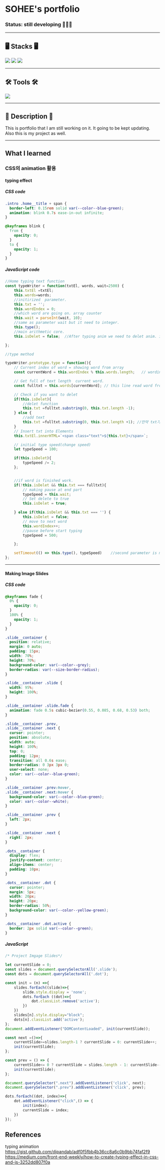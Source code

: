 # SOHEE's portfolio
### Status: still developing 👩🏻‍💻
<hr/>

## 🖥 Stacks 🖥
   <img src="https://img.shields.io/badge/html5-E34F26?style=for-the-badge&logo=html5&logoColor=white"> <img src="https://img.shields.io/badge/css-1572B6?style=for-the-badge&logo=css3&logoColor=white"> <img src="https://img.shields.io/badge/javascript-F7DF1E?style=for-the-badge&logo=javascript&logoColor=black">
<hr/>

## 🛠 Tools 🛠
 <img src="https://img.shields.io/badge/Visual%20Studio%20Code-0078d7.svg?style=for-the-badge&logo=visual-studio-code&logoColor=white"/>
<hr/>

## 📄 Description 📄
This is portfolio that I am still working on it. It going to be kept updating.<br/>
Also this is my project as well. 
<hr/>

## What I learned
### CSS의 animation 활용
#### typing effect

##### CSS code
``` CSS
.intro .home__title + span {
  border-left: 0.15rem solid var(--color--blue-green);
  animation: blink 0.7s ease-in-out infinite;
}

@keyframes blink {
  from {
    opacity: 0;
  }
  to {
    opacity: 1;
  }
}
```

##### JavaScript code
```JavaScript
//Home typing text function
const typeWriter = function(txtEl, words, wait=2500) {
    this.txtEl =txtEl;
    this.words=words;
    //initirized  parameter.
    this.txt = '';
    this.wordIndex = 0;
    //which word are going on. array counter
    this.wait = parseInt(wait, 10);
    //same as parameter wait but it need to integer.
    this.type();
    //main arithmetic core.
    this.isDelet = false;  //After typing anim we need to delet anim. it for that.

};

//type method

typeWriter.prototype.type = function(){
    // Current index of word = showing word from array
    const currentWord = this.wordIndex % this.words.length;   // wordindex is 0 so if using % ans length

    // Get full of text length  current word.
    const fulltxt = this.words[currentWord]; // this line read word from array.

    // Check if you want to delet
    if(this.isDelet){
        //delet function
        this.txt =fulltxt.substring(0, this.txt.length -1);
    } else {
        //add text
        this.txt =fulltxt.substring(0, this.txt.length +1); //만약 txt가 ''; 상태가 아니면 생성
    }
    // Insert txt into Elements
    this.txtEl.innerHTML=`<span class="text">${this.txt}</span>`;

    // initial type speed(change speed)
    let typeSpeed = 100;

    if(this.isDelet){
        typeSpeed /= 2;
    };


    //if word is finished work.
    if(!this.isDelet && this.txt === fulltxt){
        // making pause at end part
        typeSpeed = this.wait;
        // Set delete to true
        this.isDelet = true;

    } else if(this.isDelet && this.txt === '') {
        this.isDelet = false;
        // move to next word
        this.wordIndex++;
        //pause before start typing
        typeSpeed = 500;

    };

    setTimeout(() => this.type(), typeSpeed)    //second parameter is millesecond = typing speed, main goal is each time we show up text
};
```
<hr/>

#### Making Image Slides
##### CSS code
```css
@keyframes fade {
  0% {
    opacity: 0;
  }
  100% {
    opacity: 1;
  }
}

.slide__container {
  position: relative;
  margin: 0 auto;
  padding: 15px;
  width: 70%;
  height: 70%;
  background-color: var(--color--grey);
  border-radius: var(--size-border-radius);
}

.slide__container .slide {
  width: 95%;
  height: 100%;
}

.slide__container .slide.fade {
  animation: fade 0.5s cubic-bezier(0.55, 0.085, 0.68, 0.53) both;
}

.slide__container .prev,
.slide__container .next {
  cursor: pointer;
  position: absolute;
  width: auto;
  height: 100%;
  top: 0;
  padding: 12px;
  transition: all 0.6s ease;
  border-radius: 0 3px 3px 0;
  user-select: none;
  color: var(--color--blue-green);
}

.slide__container .prev:hover,
.slide__container .next:hover {
  background-color: var(--color--blue-green);
  color: var(--color--white);
}

.slide__container .prev {
  left: 2px;
}

.slide__container .next {
  right: 2px;
}

.dots__container {
  display: flex;
  justify-content: center;
  align-items: center;
  padding: 10px;
}

.dots__container .dot {
  cursor: pointer;
  margin: 5px;
  width: 20px;
  height: 20px;
  border-radius: 50%;
  background-color: var(--color--yellow-green);
}

.dots__container .dot.active {
  border: 2px solid var(--color--green);
}
```

##### JavaScript
```JavaScript
/* Project Imgage Slides*/

let currentSlide = 0;
const slides = document.querySelectorAll('.slide');
const dots = document.querySelectorAll('.dot');

const init = (n) =>{
    slides.forEach((slide)=>{
        slide.style.display = 'none';
        dots.forEach ((dot)=>{
            dot.classList.remove('active');
        })
    })
    slides[n].style.display="block";
    dots[n].classList.add('active');
};
document.addEventListener("DOMContentLoaded", init(currentSlide));

const next =()=>{
    currentSlide>=slides.length-1 ? currentSlide = 0: currentSlide++;
    init(currentSlide);
};

const prev = () => {
    currentSlide<= 0 ? currentSlide = slides.length - 1: currentSlide--;
    init(currentSlide);
};

document.querySelector(".next").addEventListener('click', next);
document.querySelector(".prev").addEventListener('click', prev);

dots.forEach((dot, index)=>{
    dot.addEventListener("click",() => {
        init(index);
        currentSlide = index;
    })
});
```




## References
typing animation
https://gist.github.com/djpandab/adf0f5fbb4b36cc8a6c0b9bb74faf2f9
https://medium.com/front-end-weekly/how-to-create-typing-effect-in-css-and-js-3252dd807f0a

